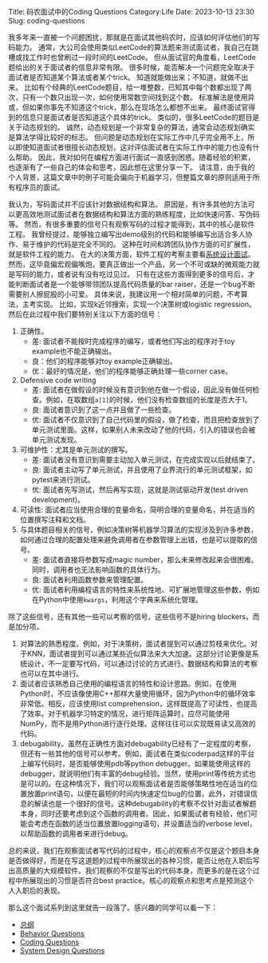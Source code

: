Title: 码农面试中的Coding Questions
Category:Life
Date: 2023-10-13 23:30
Slug: coding-questions

我多年来一直被一个问题困扰，那就是在面试其他码农时，应该如何评估他们的写码能力。
通常，大公司会使用类似LeetCode的算法题来测试面试者，我自己在跳槽或找工作时也曾刷过一段时间的LeetCode。
但从面试官的角度看，LeetCode题给出的关于面试者的信息非常有限。
很多时候，能否解决一个问题完全取决于面试者是否知道某个算法或者某个trick。
知道就能做出来；不知道，就做不出来。
比如有个经典的LeetCode题目，给一堆整数，已知其中每个数都出现了两次，只有一个数只出现一次，如何使用常数空间找到这个数。
标准解法是使用异或，但如果你事先不知道这个trick，那么在现场怎么都想不出来。
最终面试官得到的信息只是面试者是否知道这个具体的trick。
类似的，很多LeetCode的题目是关于动态规划的。
诚然，动态规划是一个非常复杂的算法，通常会动态规划确实是算法学得比较好的标志。
但问题是动态规划在实际工作中几乎完全用不上，所以即使知道面试者很擅长动态规划，这对评估面试者在实际工作中的能力也没有什么帮助。
因此，我对如何在编程方面进行面试一直感到困惑。随着经验的积累，也逐渐有了一些自己的体会和思考，因此想在这里分享一下。
请注意，由于我的个人背景，这篇文章中的例子可能会偏向于机器学习，但整篇文章的原则适用于所有程序员的面试。

我认为，写码面试并不应该针对数据结构和算法。
原因是，有许多其他的方法可以更高效地测试面试者在数据结构和算法方面的熟练程度，比如快速问答、写伪码等。
然而，有很多重要的信号只有观察写码的过程才能得到，其中的核心是软件工程。
我曾经提过，能够独立编写出demo级别的代码和能够编写出适合多人协作、易于维护的代码是完全不同的。
这种在时间和跨团队协作方面的可扩展性，就是软件工程的能力。
在大的决策方面，软件工程的考察主要看[系统设计面试](/ML-system-design-interview.html)。
然而，这毕竟偏宏观偏嘴炮，要真正做出一个产品，另一个不可或缺的微观能力就是写码的能力，或者说有没有吃过见过。
只有在这些方面得到更多的信号后，才能判断面试者是一个能够带领团队提高代码质量的bar raiser，还是一个bug不断需要别人擦屁股的小可爱。
具体来说，我建议用一个相对简单的问题，不考算法，主考实现。
比如，实现k近邻搜索，实现一个决策树或logistic regression。然后在此过程中我们要特别关注以下方面的信号：

1. 正确性。
    * 差: 面试者不能按时完成程序的编写，或者他们写出的程序对于toy example也不能正确输出。
    * 良：他们的程序能够对toy example正确输出。
    * 优：最好的情况是，他们的程序能够正确处理一些corner case。
2. Defensive code writing
    * 差: 面试者在做假设的时候没有意识到他在做一个假设，因此没有做任何检查。例如，在取数组`a[1]`的时候，他们没有检查数组的长度是否大于1。
    * 良: 面试者意识到了这一点并且做了一些检查。
    * 优: 面试者不仅意识到了自己代码里的假设，做了检查，而且把检查放到了单元测试里面。这样，如果别人未来改动了他的代码，引入的错误也会被单元测试发现。
3. 可维护性：尤其是单元测试的撰写。
    * 差: 面试者没有意识到需要主动加入单元测试，在完成实现以后就结束了。
    * 良: 面试者主动写了单元测试，并且使用了业界流行的单元测试框架，如pytest来进行测试。
    * 优: 面试者先写测试，然后再写实现，这就是测试驱动开发(test driven development)。
4. 可读性: 面试者应当使用合理的变量命名，简明合理的变量命名，并在适当的位置撰写注释和文档。
5. 与具体题目相关的信号，例如决策树等机器学习算法的实现涉及到许多参数，如何通过合理的配置处理来避免调用者在参数管理上出错，也是可以提取的信号。
    * 差: 面试者直接将参数写成magic number，那么未来修改起来会很困难。同时，调用者也无法影响函数的具体行为。
    * 良: 面试者利用函数参数来管理配置。
    * 优: 面试者利用编程语言的特性来系统性地、可扩展地管理这些参数，例如在Python中使用`kwargs`，利用这个字典来系统化管理。

除了这些信号，还有其他一些可以考察的信号。这些信号不是hiring blockers，而是加分项。

1. 对算法的熟悉程度。例如，对于决策树，面试者提到可以通过剪枝来优化。对于KNN，面试者提到可以通过某些近似算法来大大加速。这部分讨论更像是系统设计，不一定要写代码，可以通过讨论的方式进行。数据结构和算法的考察也可以在其中进行。
2. 面试者应该熟悉自己使用的编程语言的特性和设计思路。例如，在使用Python时，不应该像使用C++那样大量使用循环，因为Python中的循环效率非常低。相反，应该使用list comprehension，这样既提高了可读性，也提高了效率。对于机器学习特定的情况，进行矩阵运算时，应尽可能使用NumPy，而不是用Python进行逐行处理。这样往往可以实现既易读又高效的代码。
3. debugability。虽然在正确性方面对debugability已经有了一定程度的考察，但还有一些其他的信号可以参考。例如，面试者在类似coderpad这样的平台上编写代码时，是否能够使用pdb等python debugger。如果能使用这样的debugger，就说明他们有丰富的debug经验。当然，使用print等传统方式也是可以的。在这种情况下，我们可以观察面试者是否能够策略性地在适当的位置放置print语句，以便在最短的时间内快速定位bug的位置。此外，对错误信息的解读也是一个很好的信号。这种debugability的考察不仅针对面试者解题本身，同时还要考虑到这个函数的调用者。因此，如果面试者有经验，他们可能会考虑在函数的适当位置放置logging语句，并设置适当的verbose level，以帮助函数的调用者来进行debug。

总的来说，我们在观察面试者写代码的过程中，核心的观察点不仅是这个题目本身是否做得好，而是在写这道题的过程中所展现出的各种习惯，能否让他在入职后写出高质量的大规模软件。我们观察的不仅是写出的代码本身，而更多的是在这个过程中所展现出的习惯是否符合best practice。核心的观察点和思考点是预测这个人入职后的表现。

那么这个面试系列到这里就告一段落了。感兴趣的同学可以看一下：

* [总纲](/new-employee-suggestions.html)
* [Behavior Questions](/behavior-questions.html)
* [Coding Questions](/coding-questions.html)
* [System Design Questions](/ML-system-design-interview.html)
